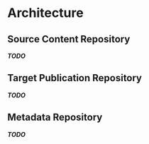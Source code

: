 # Architecture

## Source Content Repository
_**TODO**_

## Target Publication Repository
_**TODO**_

## Metadata Repository
_**TODO**_
